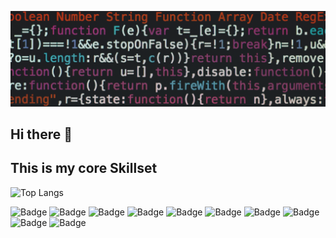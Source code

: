 ![Hi There](https://github.com/lfpetreca/lfpetreca/blob/main/header.png?raw=true "Hi there")
## Hi there 👋

## This is my core Skillset

![Top Langs](https://github-readme-stats.vercel.app/api/top-langs/?username=lfpetreca&layout=compact&hide=html)

![Badge](https://img.shields.io/badge/Angular-DD0031?style=for-the-badge&logo=angular&logoColor=white) ![Badge](https://img.shields.io/badge/TypeScript-007ACC?style=for-the-badge&logo=typescript&logoColor=white) ![Badge](https://img.shields.io/badge/JavaScript-F7DF1E?style=for-the-badge&logo=javascript&logoColor=black) ![Badge](https://img.shields.io/badge/C%23-239120?style=for-the-badge&logo=c-sharp&logoColor=white) ![Badge](https://img.shields.io/badge/Python-3776AB?style=for-the-badge&logo=python&logoColor=white)
![Badge](https://img.shields.io/badge/Git-F05032?style=for-the-badge&logo=git&logoColor=white) ![Badge](https://img.shields.io/badge/firebase-ffca28?style=for-the-badge&logo=firebase&logoColor=black)  ![Badge](https://img.shields.io/badge/Debian-A81D33?style=for-the-badge&logo=debian&logoColor=white) ![Badge](https://img.shields.io/badge/Linux-FCC624?style=for-the-badge&logo=linux&logoColor=black) ![Badge](https://img.shields.io/badge/Azure_DevOps-0078D7?style=for-the-badge&logo=azure-devops&logoColor=white)
